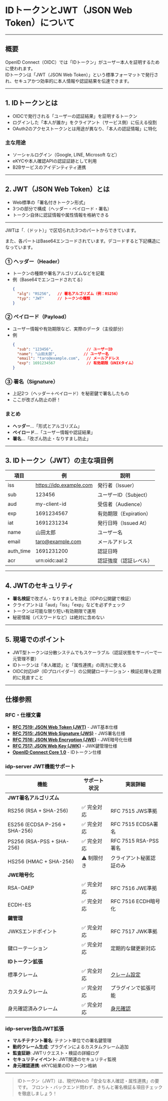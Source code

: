 # IDトークンとJWT（JSON Web Token）について

---

## 概要

OpenID Connect（OIDC）では「IDトークン」がユーザー本人を証明するために使われます。  
IDトークンは「JWT（JSON Web Token）」という標準フォーマットで発行され、セキュアかつ効率的に本人情報や認証結果を伝達できます。

---

## 1. IDトークンとは

- OIDCで発行される「ユーザーの認証結果」を証明するトークン
- ログインした「本人が誰か」をクライアント（サービス側）に伝える役割
- OAuth2のアクセストークンとは用途が異なり、「本人の認証情報」に特化

### 主な用途
- ソーシャルログイン（Google, LINE, Microsoft など）
- eKYCや本人確認APIの認証証跡として利用
- B2Bサービスのアイデンティティ連携

---

## 2. JWT（JSON Web Token）とは

- Web標準の「署名付きトークン形式」
- 3つの部分で構成（ヘッダー・ペイロード・署名）
- トークン自体に認証情報や属性情報を格納できる

---

JWTは「.（ドット）」で区切られた3つのパートからできています。

また、各パートはBase64エンコードされています。デコードすると下記構造になっています。

### ① ヘッダー（Header）

- トークンの種類や署名アルゴリズムなどを記載
- 例（Base64でエンコードされてる）  
  ```json
  {
    "alg": "RS256",   // 署名アルゴリズム（例：RS256）
    "typ": "JWT"      // トークンの種類
  }
  ```

### ② ペイロード（Payload）

- ユーザー情報や有効期限など、実際のデータ（主役部分）
- 例  
  ```json
  {
    "sub": "123456",               // ユーザーID
    "name": "山田太郎",            // ユーザー名
    "email": "taro@example.com",   // メールアドレス
    "exp": 1691234567              // 有効期限（UNIXタイム）
  }
  ```

### ③ 署名（Signature）

- 上記2つ（ヘッダー＋ペイロード）を秘密鍵で署名したもの  
- ここが改ざん防止の肝！


### まとめ

- **ヘッダー**…「形式とアルゴリズム」
- **ペイロード**…「ユーザー情報や認証結果」
- **署名**…「改ざん防止・なりすまし防止」

---

## 3. IDトークン（JWT）の主な項目例

| 項目         | 例                            | 説明                              |
|--------------|-------------------------------|-----------------------------------|
| iss          | https://idp.example.com       | 発行者（Issuer）                  |
| sub          | 123456                        | ユーザーID（Subject）             |
| aud          | my-client-id                  | 受信者（Audience）                |
| exp          | 1691234567                    | 有効期限（Expiration）            |
| iat          | 1691231234                    | 発行日時（Issued At）             |
| name         | 山田太郎                      | ユーザー名                        |
| email        | taro@example.com              | メールアドレス                    |
| auth_time    | 1691231200                    | 認証日時                          |
| acr          | urn:oidc:aal:2                | 認証強度（認証レベル）            |

---

## 4. JWTのセキュリティ

- **署名検証**で改ざん・なりすましを防止（IDPの公開鍵で検証）
- クライアントは「aud」「iss」「exp」などを必ずチェック
- トークンは可能な限り短い有効期限で運用
- 秘密情報（パスワードなど）は絶対に含めない

---

## 5. 現場でのポイント

- JWT型トークンは分散システムでもスケーラブル（認証状態をサーバーで一元管理不要）
- IDトークンは「本人確認」と「属性連携」の両方に使える
- OIDC対応IdP（IDプロバイダー）の公開鍵ローテーション・検証処理も定期的に見直すこと

---

## 仕様参照

### RFC・仕様文書
- **[RFC 7519: JSON Web Token (JWT)](https://tools.ietf.org/html/rfc7519)** - JWT基本仕様
- **[RFC 7515: JSON Web Signature (JWS)](https://tools.ietf.org/html/rfc7515)** - JWS署名仕様
- **[RFC 7516: JSON Web Encryption (JWE)](https://tools.ietf.org/html/rfc7516)** - JWE暗号化仕様
- **[RFC 7517: JSON Web Key (JWK)](https://tools.ietf.org/html/rfc7517)** - JWK鍵管理仕様
- **[OpenID Connect Core 1.0](https://openid.net/specs/openid-connect-core-1_0.html)** - IDトークン仕様

### idp-server JWT機能サポート

| 機能 | サポート状況 | 実装詳細 |
|------|-------------|----------|
| **JWT署名アルゴリズム** | | |
| RS256 (RSA + SHA-256) | ✅ 完全対応 | RFC 7515 JWS準拠 |
| ES256 (ECDSA P-256 + SHA-256) | ✅ 完全対応 | RFC 7515 ECDSA署名 |
| PS256 (RSA-PSS + SHA-256) | ✅ 完全対応 | RFC 7515 RSA-PSS署名 |
| HS256 (HMAC + SHA-256) | ⚠️ 制限付き | クライアント秘匿認証のみ |
| **JWE暗号化** | | |
| RSA-OAEP | ✅ 完全対応 | RFC 7516 JWE準拠 |
| ECDH-ES | ✅ 完全対応 | RFC 7516 ECDH暗号化 |
| **鍵管理** | | |
| JWKSエンドポイント | ✅ 完全対応 | RFC 7517 JWK準拠 |
| 鍵ローテーション | ✅ 完全対応 | 定期的な鍵更新対応 |
| **IDトークン拡張** | | |
| 標準クレーム | ✅ 完全対応 | [クレーム設定](../concept-02-id-management.md) |
| カスタムクレーム | ✅ 完全対応 | プラグインで拡張可能 |
| 身元確認済みクレーム | ✅ 完全対応 | [身元確認](../concept-03-id-verified.md) |

### idp-server独自JWT拡張

- **マルチテナント署名**: テナント単位での署名鍵管理
- **動的クレーム生成**: プラグインによるカスタムクレーム追加
- **監査証跡**: JWTリクエスト・検証の詳細ログ
- **セキュリティイベント**: JWT関連のセキュリティ監視
- **身元確認連携**: eKYC結果のIDトークン格納

---

> IDトークン（JWT）は、現代Webの「安全な本人確認・属性連携」の要です。
> フロント・バックエンド問わず、きちんと署名検証＆項目チェックを徹底しましょう！